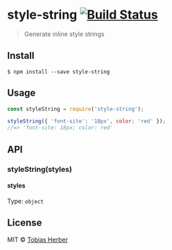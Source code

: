 # style-string [![Build Status](https://travis-ci.org/tobihrbr/style-string.svg?branch=master)](https://travis-ci.org/tobihrbr/style-string)

> Generate inline style strings

## Install

```
$ npm install --save style-string
```

## Usage

```js
const styleString = require('style-string');

styleString({ 'font-site': '18px', color: 'red' });
//=> 'font-site: 18px; color: red'
```

## API

### styleString(styles)

#### styles

Type: `object`

## License

MIT © [Tobias Herber](https://tobihrbr.com)
